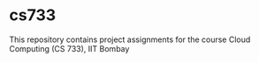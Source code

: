 # cs733
This repository contains project assignments for the course Cloud Computing (CS 733), IIT Bombay
